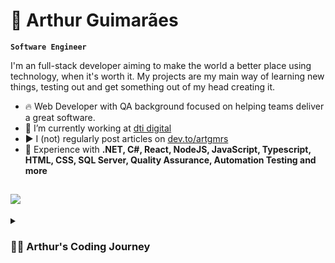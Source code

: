 # 🏃 Arthur Guimarães

**`Software Engineer`** 

I'm an full-stack developer aiming to make the world a better place using technology, when it's worth it. My projects are my main way of learning new things, testing out and get something out of my head creating it.

- 🔥 Web Developer with QA background focused on helping teams deliver a great software. 
- 🔭 I’m currently working at [dti digital](https://www.dtidigital.com.br/)
- ▶️ I (not) regularly post articles on [dev.to/artgmrs](https://dev.to/artgmrs)
- 💬 Experience with **.NET, C#, React, NodeJS, JavaScript, Typescript, HTML, CSS, SQL Server, Quality Assurance, Automation Testing and more**

[![](https://img.shields.io/badge/-Arthur%20Guimarães-blue?logo=linkedin&style=flat-square)](https://www.linkedin.com/in/artgmrs/)
---

<!--
### 📊 Stats

![Forrest's GitHub stats](https://github-readme-stats.vercel.app/api?username=artgmrs&show_icons=true&theme=dark)

![GitHub Streak](https://streak-stats.demolab.com?user=ForrestKnight&theme=dark&border_radius=4.5) 

#
-->

<details>
 <summary><h3>👨‍💻 Arthur's Coding Journey</h3></summary>
   I'm a Developer with a lot of interest in Front and Back-end. My main things are .NET, React, Operations, Scrum and Software Quality (CTFL Certified).  Experience with .NET: Core 2.1, 3.1 and .NET 5.  
   I've worked with: automation programs in Jira, collecting information and transforming it into spreadsheets using its private API; Highly scalable end-to-end software automation projects; Twitter bots; Excel Addin; Backend for frontend; Micro-Frontend Applications; CI - Creating YAML pipelines in Azure Pipelines for .NET and Java; Javascript and Typescript; Queries and creation of DDLs for SQL Server (Azure SQL).    
	Contact: 

	
